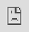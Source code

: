 ```yaml
---
layout: post
date:   2024-04-22
image: "/conflict_urbanism_sp2024/images/Ukraine Heritage/00 Title.png"
title:  "Documenting Cultural Heritage Destruction and Preservation in Ukrainian Cities in Conflict"
author: "Ziyu Liu, Shuyi Yin"
---
```

#### Background and Scope

Our project delves into the urgent and critical theme of documenting cultural heritage in Ukrainian cities, focusing particularly on those who have been or are at risk of being affected by the ongoing conflict. The cities of Kyiv,  Lviv, Mariupol, Kharkiv, Chernihiv, and Odesa serve as primary case studies. These cities not only house Ukraine’s rich monuments and sites but also have experienced the most severe damage. 
For the project, we lay out maps of various documentation and preservation efforts in relation to the map of destroyed sites. In addition, we discuss the power dynamic of the involved stakeholders, including local and international institutions and organizations. 


![The location of attacks suggest they are targeted to sites that are significant to Ukrainian history, culture and identity](/conflict_urbanism_sp2024/images/Ukraine Heritage/01 Destruction Activities.png) 
*(Many items in storage were already in fragile condition before the Russian invasion and now face additional conservation challenges). Courtesy of National Research and Restoration Center*

#### Argument

The project touches upon the themes of memory, identity, resilience, and heritage. Collateral damage or deliberate targeting of cultural heritage sites not only results in the loss of material artifacts; it also assaults the collective memory and identity of a people and culture. This project refers to the theories of strategic use of cultural destruction as a weapon of war. The ways local communities document and preserve cultural heritage also present the resilience of urban spaces and communities in conflict zones. 

#### Spatial Data Source

![Destructed Sites Verified by UNESCO](/conflict_urbanism_sp2024/images/Ukraine Heritage/02 Data.png)

![Destructed Sites Density](/conflict_urbanism_sp2024/images/Ukraine Heritage/03 Data.png)

Suplemented Data Set
<div class="iframe-column"><iframe src="https://docs.google.com/spreadsheets/d/1jsyGmqab0Q3TOsVMA511_CZyRcXz-2pEs08YYK2FKBk/edit#gid=0 " style="position:absolute;top:0;left:0;width:100%;height:100%;" frameborder="0"></iframe></div>

Download the full dataset [here](https://docs.google.com/spreadsheets/d/1jsyGmqab0Q3TOsVMA511_CZyRcXz-2pEs08YYK2FKBk/edit#gid=0).


#### Preservation Activities

![Preservation Activities](/conflict_urbanism_sp2024/images/Ukraine Heritage/04 Preservation Activities.png)

![ALIPH](/conflict_urbanism_sp2024/images/Ukraine Heritage/06 ALIPH.png)

Preservation on the ground had been the most direct and efficient practice. The International Alliance For the Protection of Heritage in Conflict Areas has been one key player in preservation activities on the ground. In March 2022, the Foundation adopted its Action Plan with USD 5 million of its own funds, and further contributions have been made by: The EU; Getty Foundation; the US Ambassadors Fund for Cultural Preservation, and the Principality of Monaco. The preservation efforts include: support to museums, libraries, archives, and cultural heritage institutions; providing large storage areas for artifacts; the creation of “heritage ambulances” with the National Research and Restoration Center of Ukraine; 3D documentation and photogrammetry; and direct support to heritage professionals. 

![#saveukraineheritage](/conflict_urbanism_sp2024/images/Ukraine Heritage/08 Skeiron.png)

![The Polycam Backup Ukraine Project](/conflict_urbanism_sp2024/images/Ukraine Heritage/07 Polycam.png)

Both international organizations and research institutions are documenting Ukraine’s built heritage, whether damaged or not. Skeiron, a team who have been concerned about the fate of Ukraine's cultural heritage for many years, aims to engrave as much of Ukraine's architectural and artistic heritage as possible and preserve historical memory from the destructive influences of the time. The site #saveukraineheritage collects information from all 3D-scanned heritage sites in Ukraine, particularly those performed by professional or semi-professional teams. The Polycam Backup Ukraine Project, however, takes a more grassroots approach to data collection. As a cellphone app, the Polycam platform is extremely portable and easy to use, enabling people all around Ukraine to “backup” whatever item in their lives that they consider valuable or vulnerable to conflict, from art-deco bus stations, and monuments, to everyday interiors. 

![The Ivankiv Historical and Local History Museum](/conflict_urbanism_sp2024/images/Ukraine Heritage/09 Statelite.png)

Many institutions, for example, the Ukraine Conflict Observatory, use satellite imagery to show the before and after the destruction. This approach enables professionals to observe and monitor the heritage sites from a distance and analyze the destruction in context. For instance, on February 14 a satellite image shows the Ivankiv Historical and Local History Museum, before the invasion. On February 27, 2022, the satellite image shows the museum has been destroyed. 

#### Conclusion

The outcome of this project is to document, map, and analyze the efforts to digitize and protect heritage sites and memories. On the foundation laid out by the 2023 class, we will continue adding to the map of destroyed sites in Ukraine. This work is significant because it challenges the traditional and institutional understanding of heritage sites, especially during conflict. It argues that the significance of cultural heritage during conflict is complex and often intangible, and the role of bottom-up preservation efforts matters. 



#### Sources and References

[The Cultural Heritage Monitoring Lab](https://www.vmnh.net/research-collections/chml)
[Damaged cultural sites in Ukraine verified by UNESCO](https://www.unesco.org/en/articles/damaged-cultural-sites-ukraine-verified-unesco)
[2023 Conflicted Urbanism Ukrainian Heritage Damage List](https://centerforspatialresearch.github.io/conflict_urbanism_sp2023/2023/04/30/CulturalHeritageMapping.html)
[Ukraine Conflict Observatory](https://hub.conflictobservatory.org/portal/apps/sites/#/home)
[HeMo Ukrainian Heritage Monitoring Lab](https://www.heritage.in.ua/en)
[Polycam Backup Ukraine Project](https://poly.cam/ukraine) 
[SKEIRON #saveukrainianheritage](https://skeiron.com.ua/)
[Sketchfab, Ukraine Heritage Lost or At Risk](https://sketchfab.com/USF_digital/collections/ukraine-heritage-lost-or-at-risk-d9d4108d3c4543d89114ceaa17939463)

